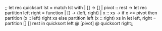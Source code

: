 


;;
let rec quicksort lst = 
  match lst with
  | [] -> []
  | pivot :: rest ->
    let rec partition left right = function
      | [] -> (left, right)
      | x :: xs ->
        if x <= pivot then
          partition (x :: left) right xs
        else
          partition left (x :: right) xs
    in
    let left, right = partition [] [] rest in
    quicksort left
    @ [pivot]
    @ quicksort right;;


    